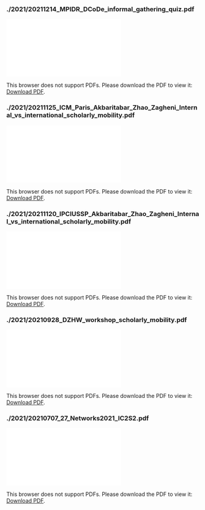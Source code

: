 
### ./2021/20211214_MPIDR_DCoDe_informal_gathering_quiz.pdf

<object data="./2021/20211214_MPIDR_DCoDe_informal_gathering_quiz.pdf" type="application/pdf" width="500px" height="500px">
    <embed src="./2021/20211214_MPIDR_DCoDe_informal_gathering_quiz.pdf">
        <p>This browser does not support PDFs. Please download the PDF to view it: <a href="./2021/20211214_MPIDR_DCoDe_informal_gathering_quiz.pdf">Download PDF</a>.</p>
    </embed>
</object>

### ./2021/20211125_ICM_Paris_Akbaritabar_Zhao_Zagheni_Internal_vs_international_scholarly_mobility.pdf

<object data="./2021/20211125_ICM_Paris_Akbaritabar_Zhao_Zagheni_Internal_vs_international_scholarly_mobility.pdf" type="application/pdf" width="500px" height="500px">
    <embed src="./2021/20211125_ICM_Paris_Akbaritabar_Zhao_Zagheni_Internal_vs_international_scholarly_mobility.pdf">
        <p>This browser does not support PDFs. Please download the PDF to view it: <a href="./2021/20211125_ICM_Paris_Akbaritabar_Zhao_Zagheni_Internal_vs_international_scholarly_mobility.pdf">Download PDF</a>.</p>
    </embed>
</object>

### ./2021/20211120_IPCIUSSP_Akbaritabar_Zhao_Zagheni_Internal_vs_international_scholarly_mobility.pdf

<object data="./2021/20211120_IPCIUSSP_Akbaritabar_Zhao_Zagheni_Internal_vs_international_scholarly_mobility.pdf" type="application/pdf" width="500px" height="500px">
    <embed src="./2021/20211120_IPCIUSSP_Akbaritabar_Zhao_Zagheni_Internal_vs_international_scholarly_mobility.pdf">
        <p>This browser does not support PDFs. Please download the PDF to view it: <a href="./2021/20211120_IPCIUSSP_Akbaritabar_Zhao_Zagheni_Internal_vs_international_scholarly_mobility.pdf">Download PDF</a>.</p>
    </embed>
</object>

### ./2021/20210928_DZHW_workshop_scholarly_mobility.pdf

<object data="./2021/20210928_DZHW_workshop_scholarly_mobility.pdf" type="application/pdf" width="500px" height="500px">
    <embed src="./2021/20210928_DZHW_workshop_scholarly_mobility.pdf">
        <p>This browser does not support PDFs. Please download the PDF to view it: <a href="./2021/20210928_DZHW_workshop_scholarly_mobility.pdf">Download PDF</a>.</p>
    </embed>
</object>

### ./2021/20210707_27_Networks2021_IC2S2.pdf

<object data="./2021/20210707_27_Networks2021_IC2S2.pdf" type="application/pdf" width="500px" height="500px">
    <embed src="./2021/20210707_27_Networks2021_IC2S2.pdf">
        <p>This browser does not support PDFs. Please download the PDF to view it: <a href="./2021/20210707_27_Networks2021_IC2S2.pdf">Download PDF</a>.</p>
    </embed>
</object>
